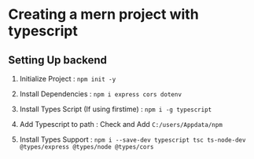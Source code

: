 # Creating a mern project with typescript

## Setting Up backend

1. Initialize Project :
    `npm init -y`

2. Install Dependencies :
    `npm i express cors dotenv`

3. Install Types Script (If using firstime) :
    `npm i -g typescript`

4. Add Typescript to path :
    Check and Add `C:/users/Appdata/npm`

5. Install Types Support :
    `npm i --save-dev typescript tsc ts-node-dev @types/express @types/node @types/cors`
